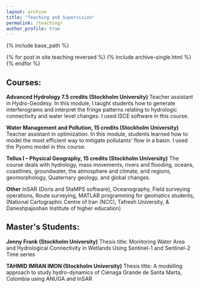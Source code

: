 ```yaml
---
layout: archive
title: "Teaching and Supervision"
permalink: /teaching/
author_profile: true
---
```


{% include base_path %}

{% for post in site.teaching reversed %}
  {% include archive-single.html %}
{% endfor %}


## Courses:

**Advanced Hydrology 7.5 credits (Stockholm University)**
Teacher assistant in Hydro-Geodesy. In this module, I taught students how to generate interferograms and interpret the fringe patterns relating to hydrologic connectivity and water level changes. I used ISCE software in this course.

**Water Management and Pollution, 15 credits (Stockholm University)**
Teacher assistant in optimization. In this module, students learned how to model the most efficient way to mitigate pollutants' flow in a basin. I used the Pyomo model in this course.

**Tellus I – Physical Geography, 15 credits (Stockholm University)**
The course deals with hydrology, mass movements, rivers and flooding, oceans, coastlines, groundwater, the atmosphere and climate, arid regions, geomorphology, Quaternary geology, and global changes.

**Other**
InSAR (Doris and StaMPS software), Oceanography, Field surveying operations, Route surveying, MATLAB programming for geomatics students, (National Cartographic Centre of Iran (NCC), Tafresh University, & Daneshpajoohan Institute of higher education)

## Master's Students:

**Jenny Frank (Stockholm University)**
Thesis title: Monitoring Water Area and Hydrological Connectivity in Wetlands Using Sentinel-1 and Sentinel-2 Time series

**TAHMID IMRAN IMON (Stockholm University)**
Thesis title: A modelling approach to study hydro-dynamics of Ciénaga Grande de Santa Marta, Colombia using ANUGA and InSAR
